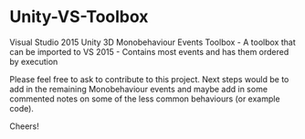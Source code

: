 # Unity-VS-Toolbox
Visual Studio 2015 Unity 3D Monobehaviour Events Toolbox - A toolbox that can be imported to VS 2015 - Contains most events and has them ordered by execution

Please feel free to ask to contribute to this project. Next steps would be to add in the remaining Monobehaviour events and maybe add in some commented notes on some of the less common behaviours (or example code).

Cheers!